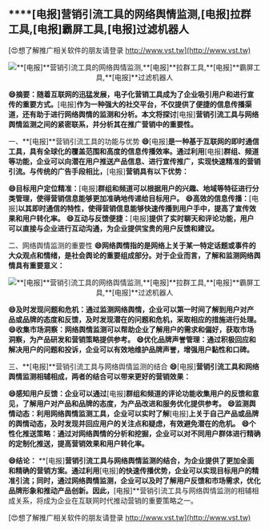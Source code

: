 ## ****[电报]**营销引流工具的网络舆情监测,**[电报]**拉群工具,**[电报]**霸屏工具,**[电报]**过滤机器人**

[😍想了解推广相关软件的朋友请登录 http://www.vst.tw](http://www.vst.tw)

 <center><img src="https://vst.tw/MP4/tuiguang/png/0.png" alt="**[电报]**营销引流工具的网络舆情监测,**[电报]**拉群工具,**[电报]**霸屏工具,**[电报]**过滤机器人"></center>

**😄摘要：随着互联网的迅猛发展，电子化营销工具成为了企业吸引用户和进行宣传的重要方式。**[电报]**作为一种强大的社交平台，不仅提供了便捷的信息传播渠道，还有助于进行网络舆情的监测和分析。本文将探讨**[电报]**营销引流工具与网络舆情监测之间的紧密联系，并分析其在推广营销中的重要性。**

一、**[电报]**营销引流工具的功能与优势
**😄**[电报]**是一种基于互联网的即时通信工具，具有全球化的覆盖范围和高度的信息传播效率。通过利用**[电报]**群组、频道等功能，企业可以向潜在用户推送产品信息、进行宣传推广，实现快速精准的营销引流。与传统的广告手段相比，**[电报]**营销具有以下优势：**

**😄目标用户定位精准：**[电报]**群组和频道可以根据用户的兴趣、地域等特征进行分类管理，使得营销信息能够更加准确地传递给目标用户。**
**😄高效的信息传播：**[电报]**以其即时通信的特性，使得营销信息能够快速传播到用户手中，提高了宣传效果和用户转化率。**
**😄互动与反馈便捷：**[电报]**提供了实时聊天和评论功能，用户可以直接与企业进行互动沟通，为企业提供宝贵的用户反馈和建议。**

二、网络舆情监测的重要性
**😄网络舆情指的是网络上关于某一特定话题或事件的大众观点和情绪，是社会舆论的重要组成部分。对于企业而言，了解和监测网络舆情具有重要意义：**

 <center><img src="https://vst.tw/MP4/tuiguang/png/2.png" alt="**[电报]**营销引流工具的网络舆情监测,**[电报]**拉群工具,**[电报]**霸屏工具,**[电报]**过滤机器人"></center>

**😄及时发现问题和危机：通过监测网络舆情，企业可以第一时间了解到用户对产品或品牌的态度和反馈，及时发现潜在的问题和危机，采取相应的措施进行处理。**
**😄收集市场洞察：网络舆情监测可以帮助企业了解用户的需求和偏好，获取市场洞察，为产品研发和营销策略提供参考。**
**😄优化品牌声誉管理：通过积极回应和解决用户的问题和投诉，企业可以有效地维护品牌声誉，增强用户黏性和口碑。**

三、**[电报]**营销引流工具与网络舆情监测的结合
**😄**[电报]**营销引流工具和网络舆情监测相辅相成，两者的结合可以带来更好的营销效果：**

**😄感知用户反馈：企业可以通过**[电报]**群组和频道的评论功能收集用户的反馈和意见，了解用户对产品和品牌的态度，为产品改进和服务优化提供参考。**
**😄监测舆情动态：利用网络舆情监测工具，企业可以实时了解**[电报]**上关于自己产品或品牌的舆情动态，及时发现并回应用户的关注点和疑虑，有效避免潜在的危机。**
**😄个性化推送策略：通过对网络舆情的分析和挖掘，企业可以对不同用户群体进行精确的定制化推送，提高营销效果和用户转化率。**

**😄结论：**
**[电报]**营销引流工具与网络舆情监测的结合，为企业提供了更加全面和精确的营销方案。通过利用**[电报]**的快速传播优势，企业可以实现目标用户的精准引流；同时，通过网络舆情监测，企业可以及时了解用户反馈和市场需求，优化品牌形象和推动产品创新。因此，**[电报]**营销引流工具与网络舆情监测的相辅相成关系，将成为企业在互联网时代推动营销的重要策略之一。

[😍想了解推广相关软件的朋友请登录 http://www.vst.tw](http://www.vst.tw)



